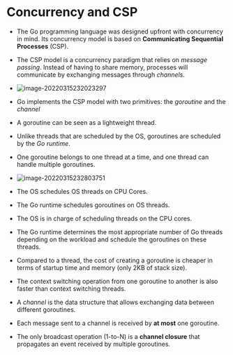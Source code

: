 # Concurrency and CSP

- The Go programming language was designed upfront with concurrency in mind. Its concurrency model is based on **Communicating Sequential Processes** (CSP).
- The CSP model is a concurrency paradigm that relies on *message passing*. Instead of having to share memory, processes will communicate by exchanging messages through *channels*.
- ![image-20220315232023297](/Users/akbar/Workspace/golang/day2/image-20220315232023297.png)

- Go implements the CSP model with two primitives: the *goroutine* and the *channel*

- A goroutine can be seen as a lightweight thread. 

- Unlike threads that are scheduled by the OS, goroutines are scheduled by the *Go runtime*.

- One goroutine belongs to one thread at a time, and one thread can handle multiple goroutines.

- ![image-20220315232803751](/Users/akbar/Workspace/golang/day2/image-20220315232803751.png)

  

- The OS schedules OS threads on CPU Cores.

- The Go runtime schedules goroutines on OS threads.

- The OS is in charge of scheduling threads on the CPU cores. 

- The Go runtime determines the most appropriate number of Go threads depending on the workload and schedule the goroutines on these threads.

- Compared to a thread, the cost of creating a goroutine is cheaper in terms of startup time and memory (only 2KB of stack size).

- The context switching operation from one goroutine to another is also faster than context switching threads.

- A *channel* is the data structure that allows exchanging data between different goroutines.

- Each message sent to a channel is received by **at most** one goroutine.

- The only broadcast operation (1-to-N) is a **channel closure** that propagates an event received by multiple goroutines.

  